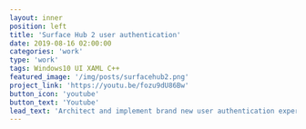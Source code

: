 ```yaml
---
layout: inner
position: left
title: 'Surface Hub 2 user authentication'
date: 2019-08-16 02:00:00
categories: 'work'
type: 'work'
tags: Windows10 UI XAML C++
featured_image: '/img/posts/surfacehub2.png'
project_link: 'https://youtu.be/fozu9dU86Bw'
button_icon: 'youtube'
button_text: 'Youtube'
lead_text: 'Architect and implement brand new user authentication experience for Surface hub 2 and next generation Windows products.'
---
```

